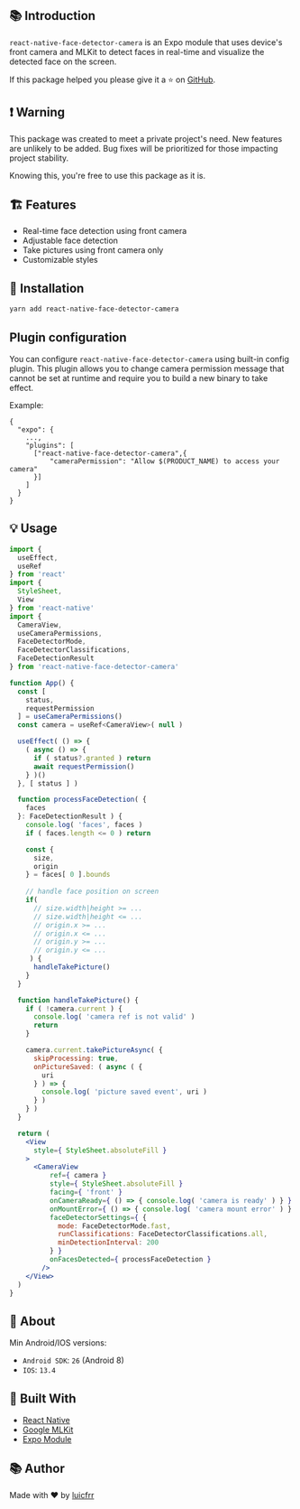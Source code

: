 ## 📚 Introduction

`react-native-face-detector-camera` is an Expo module that uses device's front camera and MLKit to detect faces in real-time and visualize the detected face on the screen.

If this package helped you please give it a ⭐ on [GitHub](https://github.com/luicfrr/react-native-face-detector-camera).

## ❗ Warning

This package was created to meet a private project's need. New features are unlikely to be added. Bug fixes will be prioritized for those impacting project stability.

Knowing this, you're free to use this package as it is.

## 🏗️ Features

- Real-time face detection using front camera
- Adjustable face detection
- Take pictures using front camera only
- Customizable styles

## 🧰 Installation

```bash
yarn add react-native-face-detector-camera
```

## Plugin configuration

You can configure `react-native-face-detector-camera` using built-in config plugin. This plugin allows you to change camera permission message that cannot be set at runtime and require you to build a new binary to take effect.

Example:
```
{
  "expo": {
    ...,
    "plugins": [
      ["react-native-face-detector-camera",{
          "cameraPermission": "Allow $(PRODUCT_NAME) to access your camera"
      }]
    ]
  }
}
```

## 💡 Usage
```jsx
import {
  useEffect,
  useRef
} from 'react'
import {
  StyleSheet,
  View
} from 'react-native'
import {
  CameraView,
  useCameraPermissions,
  FaceDetectorMode,
  FaceDetectorClassifications,
  FaceDetectionResult
} from 'react-native-face-detector-camera'

function App() {
  const [
    status,
    requestPermission
  ] = useCameraPermissions()
  const camera = useRef<CameraView>( null )

  useEffect( () => {
    ( async () => {
      if ( status?.granted ) return
      await requestPermission()
    } )()
  }, [ status ] )

  function processFaceDetection( {
    faces
  }: FaceDetectionResult ) {
    console.log( 'faces', faces )
    if ( faces.length <= 0 ) return

    const {
      size,
      origin
    } = faces[ 0 ].bounds
    
    // handle face position on screen
    if( 
      // size.width|height >= ...
      // size.width|height <= ...
      // origin.x >= ...
      // origin.x <= ...
      // origin.y >= ...
      // origin.y <= ...
     ) {
      handleTakePicture()
    }
  }

  function handleTakePicture() {
    if ( !camera.current ) {
      console.log( 'camera ref is not valid' )
      return
    }

    camera.current.takePictureAsync( {
      skipProcessing: true,
      onPictureSaved: ( async ( {
        uri
      } ) => {
        console.log( 'picture saved event', uri )
      } )
    } )
  }

  return (
    <View
      style={ StyleSheet.absoluteFill }
    >
      <CameraView
          ref={ camera }
          style={ StyleSheet.absoluteFill }
          facing={ 'front' }
          onCameraReady={ () => { console.log( 'camera is ready' ) } }
          onMountError={ () => { console.log( 'camera mount error' ) } }
          faceDetectorSettings={ {
            mode: FaceDetectorMode.fast,
            runClassifications: FaceDetectorClassifications.all,
            minDetectionInterval: 200
          } }
          onFacesDetected={ processFaceDetection }
        />
    </View>
  )
}
```

## 🔎 About

Min Android/IOS versions:

- `Android SDK`: `26` (Android 8)
- `IOS`: `13.4`

## 👷 Built With

- [React Native](https://reactnative.dev/)
- [Google MLKit](https://developers.google.com/ml-kit)
- [Expo Module](https://docs.expo.dev/modules/get-started/)

## 📚 Author

Made with ❤️ by [luicfrr](https://github.com/luicfrr)
